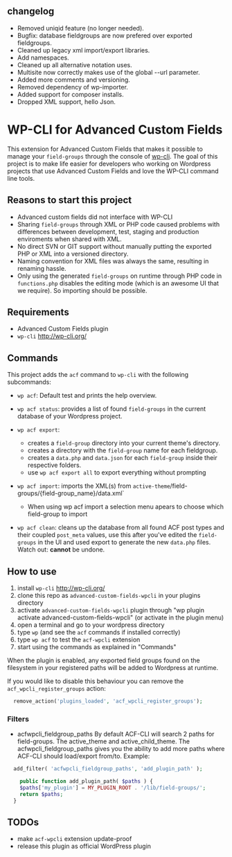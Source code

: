 ## changelog

- Removed uniqid feature (no longer needed).
- Bugfix: database fieldgroups are now prefered over exported fieldgroups.
- Cleaned up legacy xml import/export libraries.
- Add namespaces.
- Cleaned up all alternative notation uses.
- Multisite now correctly makes use of the global --url parameter.
- Added more comments and versioning.
- Removed dependency of wp-importer.
- Added support for composer installs.
- Dropped XML support, hello Json.


# WP-CLI for Advanced Custom Fields

This extension for Advanced Custom Fields that makes it possible to manage your `field-groups` through the console of [wp-cli](http://wp-cli.org/). The goal of this project is to make life easier for developers who working on Wordpress projects that use Advanced Custom Fields and love the WP-CLI command line tools.


## Reasons to start this project

* Advanced custom fields did not interface with WP-CLI
* Sharing `field-groups` through XML or PHP code caused problems with differences between development, test, staging and production enviroments when shared with XML.
* No direct SVN or GIT support without manually putting the exported PHP or XML into a versioned directory.
* Naming convention for XML files was always the same, resulting in renaming hassle.
* Only using the generated `field-groups` on runtime through PHP code in `functions.php` disables the editing mode (which is an awesome UI that we require). So importing should be possible.

## Requirements

* Advanced Custom Fields plugin
* `wp-cli` http://wp-cli.org/


## Commands

This project adds the `acf` command to `wp-cli` with the following subcommands:

* `wp acf`: Default test and prints the help overview.
* `wp acf status`: provides a list of found `field-groups` in the current database of your Wordpress project.
* `wp acf export`:
  * creates a `field-group` directory into your current theme's directory.
  * creates a directory with the `field-group` name for each fieldgroup.
  * creates a `data.php` and `data.json` for each `field-group` inside their respective folders.
  * use `wp acf export all` to export everything without prompting

* `wp acf import`: imports the XML(s) from `active-theme`/field-groups/{field-group_name}/data.xml`
  * When using wp acf import a selection menu apears to choose which field-group to import

* `wp acf clean`: cleans up the database from all found ACF post types and their coupled `post_meta` values, use this after you've edited the `field-groups` in the UI and used export to generate the new `data.php` files. Watch out: __cannot__ be undone.


## How to use

1. install `wp-cli` http://wp-cli.org/
2. clone this repo as `advanced-custom-fields-wpcli` in your plugins directory
3. activate `advanced-custom-fields-wpcli` plugin through "wp plugin activate advanced-custom-fields-wpcli" (or activate in the plugin menu)
4. open a terminal and go to your wordpress directory
5. type `wp` (and see the `acf` commands if installed correctly)
6. type `wp acf` to test the `acf-wpcli` extension
7. start using the commands as explained in "Commands"

When the plugin is enabled, any exported field groups found on the filesystem in your registered paths will be added to Wordpress at runtime.

If you would like to disable this behaviour you can remove the `acf_wpcli_register_groups` action:
```php
  remove_action('plugins_loaded', 'acf_wpcli_register_groups');
```

### Filters

* acfwpcli_fieldgroup_paths
	By default ACF-CLI will search 2 paths for field-groups. The active_theme and active_child_theme.
	The acfwpcli_fieldgroup_paths gives you the ability to add more paths where ACF-CLI should load/export from/to.
	Example:
```php
  add_filter( 'acfwpcli_fieldgroup_paths', 'add_plugin_path' );

	public function add_plugin_path( $paths ) {
    $paths['my_plugin'] = MY_PLUGIN_ROOT . '/lib/field-groups/';
    return $paths;
  }
````

## TODOs

* make `acf-wpcli` extension update-proof
* release this plugin as official WordPress plugin
